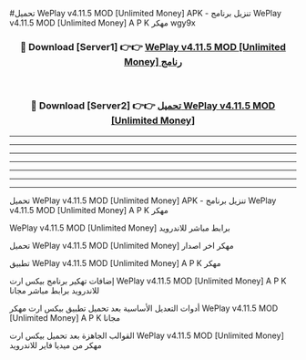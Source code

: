 #تحميل WePlay v4.11.5 MOD [Unlimited Money]  APK - تنزيل برنامج WePlay v4.11.5 MOD [Unlimited Money]  A P K مهكر wgy9x 



<div align="center">
<h3>🔴 Download [Server1] 👉👉 <a href="https://apkdownload10.web.app/?title=WePlay v4.11.5 MOD [Unlimited Money] ">WePlay v4.11.5 MOD [Unlimited Money]  رنامج</a></h3><br>

<h3>🔴 Download [Server2] 👉👉 <a href="https://apkdownload10.web.app/?title=WePlay v4.11.5 MOD [Unlimited Money] ">تحميل WePlay v4.11.5 MOD [Unlimited Money]  </a></h3>
</div>


----------------------------------------------------------

----------------------------------------------------------

----------------------------------------------------------

----------------------------------------------------------

----------------------------------------------------------

----------------------------------------------------------

----------------------------------------------------------

تحميل WePlay v4.11.5 MOD [Unlimited Money]  APK - تنزيل برنامج WePlay v4.11.5 MOD [Unlimited Money]  A P K مهكر

WePlay v4.11.5 MOD [Unlimited Money]  برابط مباشر للاندرويد

تحميل WePlay v4.11.5 MOD [Unlimited Money]  مهكر اخر اصدار

تطبيق WePlay v4.11.5 MOD [Unlimited Money]  A P K مهكر

إضافات تهكير برنامج بيكس ارت WePlay v4.11.5 MOD [Unlimited Money]  A P K للاندرويد برابط مباشر مجانا

أدوات التعديل الأساسية بعد تحميل تطبيق بيكس ارت مهكر WePlay v4.11.5 MOD [Unlimited Money]  A P K مجانا

القوالب الجاهزة بعد تحميل بيكس ارت WePlay v4.11.5 MOD [Unlimited Money]  مهكر من ميديا فاير للاندرويد


